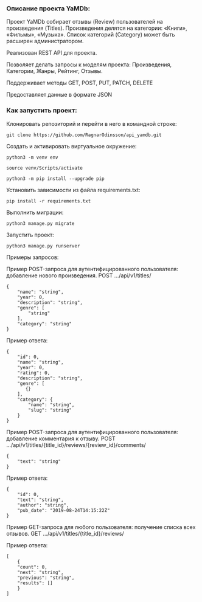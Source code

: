 ### Описание проекта YaMDb:

Проект YaMDb собирает отзывы (Review) пользователей на произведения (Titles). Произведения делятся на категории: «Книги», «Фильмы», «Музыка». Список категорий (Category) может быть расширен администратором.

Реализован REST API для проекта.

Позволяет делать запросы к моделям проекта: Произведения, Категории, Жанры, Рейтинг, Отзывы.

Поддерживает методы GET, POST, PUT, PATCH, DELETE

Предоставляет данные в формате JSON

### Как запустить проект:

Клонировать репозиторий и перейти в него в командной строке:

```
git clone https://github.com/RagnarOdinsson/api_yamdb.git
```

Cоздать и активировать виртуальное окружение:

```
python3 -m venv env
```

```
source venv/Scripts/activate
```

```
python3 -m pip install --upgrade pip
```

Установить зависимости из файла requirements.txt:

```
pip install -r requirements.txt
```

Выполнить миграции:

```
python3 manage.py migrate
```

Запустить проект:

```
python3 manage.py runserver
```

Примеры запросов:

Пример POST-запроса для аутентифицированного пользователя: добавление нового произведения. POST .../api/v1/titles/

```
{
    "name": "string",
    "year": 0,
    "description": "string",
    "genre": [
        "string"
    ],
    "category": "string"
}
```

Пример ответа:

```
{
    "id": 0,
    "name": "string",
    "year": 0,
    "rating": 0,
    "description": "string",
    "genre": [
       {}
    ],
    "category": {
        "name": "string",
        "slug": "string"
    }
}
```

Пример POST-запроса для аутентифицированного пользователя: добавление комментария к отзыву. POST .../api/v1/titles/{title_id}/reviews/{review_id}/comments/

```
{
    "text": "string"
}
```

Пример ответа:

```
{
    "id": 0,
    "text": "string",
    "author": "string",
    "pub_date": "2019-08-24T14:15:22Z"
}
```

Пример GET-запроса для любого пользователя: получение списка всех отзывов. GET .../api/v1/titles/{title_id}/reviews/


Пример ответа:

```
[
    {
    "count": 0,
    "next": "string",
    "previous": "string",
    "results": []
    }
]
```
